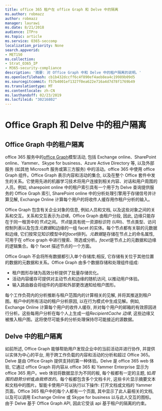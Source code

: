 ```yaml
---
title: office 365 租户在 office Graph 和 Delve 中的隔离
ms.author: robmazz
author: robmazz
manager: laurawi
ms.date: 8/21/2018
audience: ITPro
ms.topic: article
ms.service: O365-seccomp
localization_priority: None
search.appverid:
- MET150
ms.collection:
- Strat_O365_IP
- M365-security-compliance
description: '摘要: 对 Office Graph 中和 Delve 中的租户隔离的说明。'
ms.openlocfilehash: cb1b432dccff6c4f890ef4aeb8ea4c19989b09d5
ms.sourcegitcommit: f57b4001ef1327f0ea622e716a4d7d78f1769b49
ms.translationtype: MT
ms.contentlocale: zh-CN
ms.lasthandoff: 02/23/2019
ms.locfileid: "30216802"
---
```

# <a name="tenant-isolation-in-the-office-graph-and-delve"></a>Office Graph 和 Delve 中的租户隔离

## <a name="tenant-isolation-in-the-office-graph"></a>Office Graph 中的租户隔离
office 365 服务中的[office Graph](https://dev.office.com/officegraph)模型活动, 包括 Exchange online、SharePoint online、Yammer、Skype for business、Azure Active Directory 等, 以及外部服务 (如其他 Microsoft 服务或第三方服务) 中的活动。office 365 中使用 office Graph 组件。Office Graph 表示内容和活动的集合, 以及在整个 Office 套件中发生的关系。它使用先进的机器学习技术将用户连接到相关内容、对话和用户周围的人员。例如, sharepoint online 中的租户索引具有一个用于为 Delve 查询提供服务的 Office Graph 索引, SharePoint online 中的分析处理引擎用于存储信号并计算见解, Exchange Online 计算每个用户的将收件人缓存用作租户分析的输入。

Office Graph 包含有关企业对象的信息, 例如人员和文档, 以及这些对象之间的关系和交互。关系和交互表示为*边缘*。Office Graph 由租户分段, 因此, 边缘只能存在于同一租赁中的*节点*之间。*节点*是具有统一资源标识符 (URI)、节点类型、访问控制列表以及包含*元数据*和边缘的一组 facet 的实体。每个节点都有关联的元数据和边缘, 它们按常见知识模型中的*facet*排列。*元数据*是存储在节点上的命名属性, 可用于在 office graph 中进行搜索、筛选或分析。*facet*是节点上的元数据和边缘的逻辑集合。每个 facet 描述节点的一个方面。 

Office Graph 不会将所有数据都引入单个存储库;相反, 它存储有关位于其他位置的数据的元数据和关系。Office Graph 由多个数据存储和处理组件组成:
- 租户图形存储为高效分析提供了批量存储优化。
- 活动内容缓存可提供对主动节点和边缘的随机访问, 以推动用户体验。
- 输入路由器会将组件的内部和外部更改通知给租户图形。

每个工作负荷内的分析推断与租户范围内的计算相关的见解, 并将其推送到租户图。租户中的所有活动的租户分析原因, 以在行为模式中生成见解。例如, Exchange Online 计算每个用户的收件人缓存, 并对每个用户的邮箱的有效原因进行分析。这些每用户分析在每个人上生成一组*RecipientCache 边缘*, 这些边缘又被推入租户图。这将使尽可能多的分析处理保持尽可能接近的源数据。

## <a name="tenant-isolation-in-delve"></a>Delve 中的租户隔离
如前所述, Office Graph 能够帮助用户发现企业中的当前活动并进行协作, 并提供以实体为中心的平台, 用于跨工作负载的内容和活动的分析和超过 Office 365。Delve 是由 Office Graph 提供支持的第一种体验。Delve 是 office 365 web 体验, 它通过 office Graph 将内容从 office 365 和 Yammer Enterprise 显示为 office 365 用户。web 体验将数据显示为不同的板, 每个板都有一定的主题, 如*周围的趋势分析*或*由我修改的*。每个板都包含多个文档卡片, 这些卡片显示摘要文本和文档中的图片。智能卡使用户可以执行以下操作: 打开文档或文档的 Yammer 页面。Office 365 租户中的每个人都有一个页面, 其中显示了此人最相关的文档, 以及可以调用 Exchange Online 或 Skype for business 以与此人交互的图标。由于 Delve 基于 Office Graph API, 因此它受该 api 基于租户的隔离的约束。